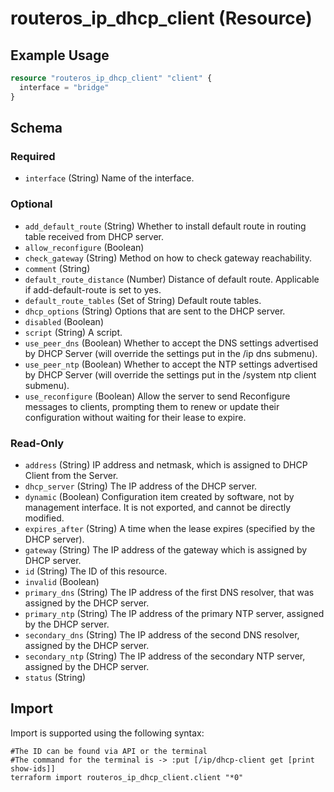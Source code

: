 # routeros_ip_dhcp_client (Resource)


## Example Usage
```terraform
resource "routeros_ip_dhcp_client" "client" {
  interface = "bridge"
}
```

<!-- schema generated by tfplugindocs -->
## Schema

### Required

- `interface` (String) Name of the interface.

### Optional

- `add_default_route` (String) Whether to install default route in routing table received from DHCP server.
- `allow_reconfigure` (Boolean)
- `check_gateway` (String) Method on how to check gateway reachability.
- `comment` (String)
- `default_route_distance` (Number) Distance of default route. Applicable if add-default-route is set to yes.
- `default_route_tables` (Set of String) Default route tables.
- `dhcp_options` (String) Options that are sent to the DHCP server.
- `disabled` (Boolean)
- `script` (String) A script.
- `use_peer_dns` (Boolean) Whether to accept the DNS settings advertised by DHCP Server (will override the settings put in the /ip dns submenu).
- `use_peer_ntp` (Boolean) Whether to accept the NTP settings advertised by DHCP Server (will override the settings put in the /system ntp client submenu).
- `use_reconfigure` (Boolean) Allow the server to send Reconfigure messages to clients, prompting them to renew or update their configuration without waiting for their lease to expire.

### Read-Only

- `address` (String) IP address and netmask, which is assigned to DHCP Client from the Server.
- `dhcp_server` (String) The IP address of the DHCP server.
- `dynamic` (Boolean) Configuration item created by software, not by management interface. It is not exported, and cannot be directly modified.
- `expires_after` (String) A time when the lease expires (specified by the DHCP server).
- `gateway` (String) The IP address of the gateway which is assigned by DHCP server.
- `id` (String) The ID of this resource.
- `invalid` (Boolean)
- `primary_dns` (String) The IP address of the first DNS resolver, that was assigned by the DHCP server.
- `primary_ntp` (String) The IP address of the primary NTP server, assigned by the DHCP server.
- `secondary_dns` (String) The IP address of the second DNS resolver, assigned by the DHCP server.
- `secondary_ntp` (String) The IP address of the secondary NTP server, assigned by the DHCP server.
- `status` (String)

## Import
Import is supported using the following syntax:
```shell
#The ID can be found via API or the terminal
#The command for the terminal is -> :put [/ip/dhcp-client get [print show-ids]]
terraform import routeros_ip_dhcp_client.client "*0"
```
